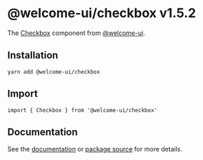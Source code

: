 # @welcome-ui/checkbox v1.5.2

The [Checkbox](http://welcome-ui.com/fields/checkbox) component from [@welcome-ui](http://welcome-ui.com).

## Installation

    yarn add @welcome-ui/checkbox

## Import

    import { Checkbox } from '@welcome-ui/checkbox'

## Documentation

See the [documentation](http://welcome-ui.com/fields/checkbox) or [package source](https://github.com/WTTJ/welcome-ui/tree/v1.5.2/packages/Checkbox) for more details.
